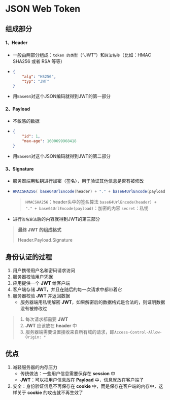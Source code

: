 # JSON Web Token

## 组成部分

#### 1、Header

- 一般由两部分组成：`token 的类型`（“JWT”）和`算法名称`（比如：HMAC SHA256 或者 RSA 等等）

- ```json
  {
      "alg": "HS256",
      "typ": "JWT"
  }
  ```

- 用`Base64`对这个JSON编码就得到JWT的第一部分

#### 2、Payload

- 不敏感的数据

- ```json
  {
      "id": 1,
      "max-age": 1600699968418
  }
  ```

- 用`Base64`对这个JSON编码就得到JWT的第二部分

#### 3、Signature

- 服务器端用私钥进行加密（签名），用于验证其他信息是否有被修改

- ```java
  HMACSHA256( base64UrlEncode(header) + "." + base64UrlEncode(payload), secret)
  ```

  > `HMACSHA256`：header头中的签名算法
  > `base64UrlEncode(header) + "." + base64UrlEncode(payload)`：加密的内容
  > `secret`：私钥

- 进行`签名算法`后的内容就得到JWT的第三部分

> **最终 JWT 的组成格式**
>
> Header.Payload.Signature

## 身份认证的过程

1. 用户携带用户名和密码请求访问
2. 服务器校验用户凭据
3. 应用提供一个 **JWT** 给客户端
4. 客户端存储 **JWT**，并且在随后的每一次请求中都带着它
5. 服务器校验 **JWT** 并返回数据
   - 服务器端用私钥解密 **JWT**，如果解密后的数据格式是合法的，则证明数据没有被修改过

> 1. 每次请求都需要 **JWT**
> 2. **JWT** 应该放在 **header** 中
> 3. 服务器端需要设置接收来自所有域的请求，即`Access-Control-Allow-Origin: *`

## 优点

1. 减轻服务器的内存压力
   - 传统做法：一些用户信息需要保存在 **session** 中
   - **JWT**：可以把用户信息放在 **Payload** 中，信息就放在客户端了
2. 安全：身份验证信息不再保存在 **cookie** 中，而是保存在客户端的内存中，这样关于 **cookie** 的攻击就不再生效了